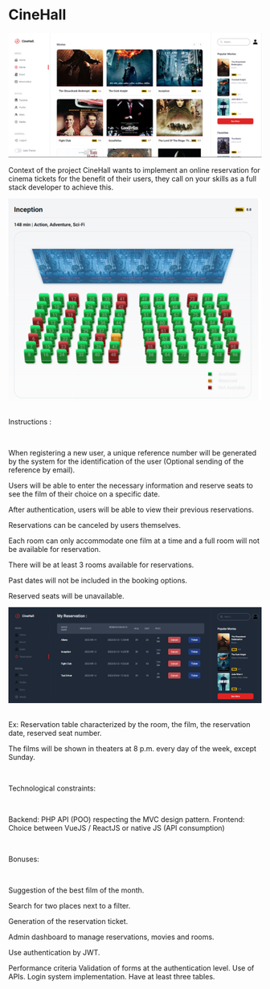 # CineHall

![img.png](./Backend/public/uploads/img.png)

Context of the project
CineHall wants to implement an online reservation for cinema tickets for the benefit of their users, they call on your
skills as a full stack developer to achieve this.

![img_1.png](./Backend/public/uploads/img_1.png)
​

Instructions :

​

When registering a new user, a unique reference number will be generated by the system for the identification of the
user (Optional sending of the reference by email).

Users will be able to enter the necessary information and reserve seats to see the film of their choice on a specific
date.

After authentication, users will be able to view their previous reservations.

Reservations can be canceled by users themselves.

Each room can only accommodate one film at a time and a full room will not be available for reservation.

There will be at least 3 rooms available for reservations.

Past dates will not be included in the booking options.

Reserved seats will be unavailable.

![img_2.png](./Backend/public/uploads/img_2.png)
​

Ex: Reservation table characterized by the room, the film, the reservation date, reserved seat number.

The films will be shown in theaters at 8 p.m. every day of the week, except Sunday.

​

Technological constraints:

​

Backend: PHP API (POO) respecting the MVC design pattern.
Frontend: Choice between VueJS / ReactJS or native JS (API consumption)
​

​

Bonuses:

​

Suggestion of the best film of the month.

Search for two places next to a filter.

Generation of the reservation ticket.

Admin dashboard to manage reservations, movies and rooms.

Use authentication by JWT.

Performance criteria
Validation of forms at the authentication level.
Use of APIs.
Login system implementation.
Have at least three tables.

